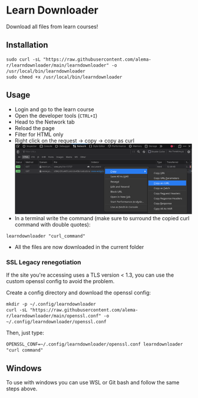 # Learn Downloader

Download all files from learn courses!

## Installation
```
sudo curl -sL "https://raw.githubusercontent.com/alema-r/learndownloader/main/learndownloader" -o /usr/local/bin/learndownloader
sudo chmod +x /usr/local/bin/learndownloader
```

## Usage
- Login and go to the learn course 
- Open the developer tools (`CTRL+I`)
- Head to the Network tab
- Reload the page
- Filter for HTML only
- Right click on the request -> copy -> copy as curl
![Network tab](copy_as_curl.png)
- In a terminal write the command (make sure to surround the copied curl command with double quotes):
```
learndownloader "curl_command"
```
- All the files are now downloaded in the current folder

### SSL Legacy renegotiation
If the site you're accessing uses a TLS version < 1.3, you can use the custom openssl config to avoid the problem.

Create a config directory and download the openssl config:
```
mkdir -p ~/.config/learndownloader
curl -sL "https://raw.githubusercontent.com/alema-r/learndownloader/main/openssl.conf" -o ~/.config/learndownloader/openssl.conf
```

Then, just type:
```
OPENSSL_CONF=~/.config/learndownloader/openssl.conf learndownloader "curl command"
```

## Windows
To use with windows you can use WSL or Git bash and follow the same steps above.
